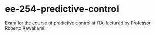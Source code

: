 # ee-254-predictive-control
Exam for the course of predictive control at ITA, lectured by Professor Roberto Kawakami.
